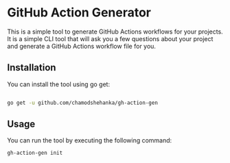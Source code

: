 # GitHub Action Generator

This is a simple tool to generate GitHub Actions workflows for your projects. It is a simple CLI tool that will ask you a few questions about your project and generate a GitHub Actions workflow file for you.

## Installation

You can install the tool using go get:

```bash

go get -u github.com/chamodshehanka/gh-action-gen
```

## Usage

You can run the tool by executing the following command:

```bash
gh-action-gen init
```